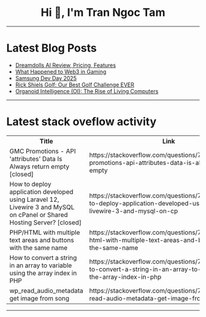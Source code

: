 <h1 align="center">Hi 👋, I'm Tran Ngoc Tam</h1>

---

# Latest Blog Posts 
<!-- BLOG-POST-LIST:START -->
- [Dreamdolls AI Review, Pricing, Features](https://dev.to/dreamdolls/dreamdolls-ai-review-pricing-features-524m)
- [What Happened to Web3 in Gaming](https://dev.to/evgeniipark/what-happened-to-web3-in-gaming-g5)
- [Samsung Dev Day 2025](https://dev.to/marina_barber_9643b71d8a/samsung-dev-day-2025-411b)
- [Rick Shiels Golf: Our Best Golf Challenge EVER](https://dev.to/youtube_golf/rick-shiels-golf-our-best-golf-challenge-ever-27ng)
- [Organoid Intelligence &lpar;OI&rpar;: The Rise of Living Computers](https://dev.to/hariharan_r_3f8ef882cbb35/organoid-intelligence-oi-the-rise-of-living-computers-10jn)
<!-- BLOG-POST-LIST:END -->

---

# Latest stack oveflow activity
<table>
  <tr><th>Title</th><th>Link</th></tr>
  <!-- STACKOVERFLOW:START --><tr><td>GMC Promotions - API &#39;attributes&#39; Data Is Always return empty [closed]</td><td>https://stackoverflow.com/questions/79802452/gmc-promotions-api-attributes-data-is-always-return-empty</td></tr><tr><td>How to deploy application developed using Laravel 12, Livewire 3 and MySQL on cPanel or Shared Hosting Server? [closed]</td><td>https://stackoverflow.com/questions/79802389/how-to-deploy-application-developed-using-laravel-12-livewire-3-and-mysql-on-cp</td></tr><tr><td>PHP/HTML with multiple text areas and buttons with the same name</td><td>https://stackoverflow.com/questions/79802186/php-html-with-multiple-text-areas-and-buttons-with-the-same-name</td></tr><tr><td>How to convert a string in an array to variable using the array index in PHP</td><td>https://stackoverflow.com/questions/79802151/how-to-convert-a-string-in-an-array-to-variable-using-the-array-index-in-php</td></tr><tr><td>wp_read_audio_metadata get image from song</td><td>https://stackoverflow.com/questions/79801988/wp-read-audio-metadata-get-image-from-song</td></tr><!-- STACKOVERFLOW:END -->
</table>

---


